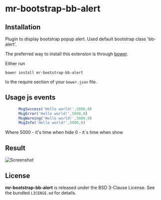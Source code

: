 # mr-bootstrap-bb-alert

Installation
------------
Plugin to display bootstrap popup alert. Used default bootstrap class 'bb-alert'.


The preferred way to install this extension is through [bower](https://bower.io/).

Either run

```
bower install mr-bootstrap-bb-alert
```

to the require section of your `bower.json` file.

## Usage js events

```js
      MsgSuccess('Hello world!',5000,0)
      MsgError('Hello world!',5000,0)
      MsgWarning('Hello world!',5000,0)
      MsgInfo('Hello world!',5000,0)
```
Where 5000 - it's time when hide
      0 - it`s time when show
## Result

![Screenshot](https://archive.org/download/mr_bootstrap_bb_alert_mackrais/mr_bootstrap_bb_alert_mackrais.png)


## License

**mr-bootstrap-bb-alert** is released under the BSD 3-Clause License. See the bundled `LICENSE.md` for details.
